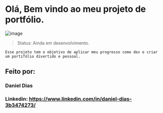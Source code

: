 <h1>Olá, Bem vindo ao meu projeto de portfólio.</h1>

![image](https://github.com/danielmster56/portifolio_1/assets/93445644/4c66d827-3e7c-4e58-b549-9d1e18a3a944)

> Status: Ainda em desenvolvimento.
```
Esse projeto tem o objetivo de aplicar meu progresso como dev e criar um portifólio divertido e pessoal.

```

## Feito por:

### Daniel Dias

### Linkedin: https://www.linkedin.com/in/daniel-dias-3b3474273/

```
